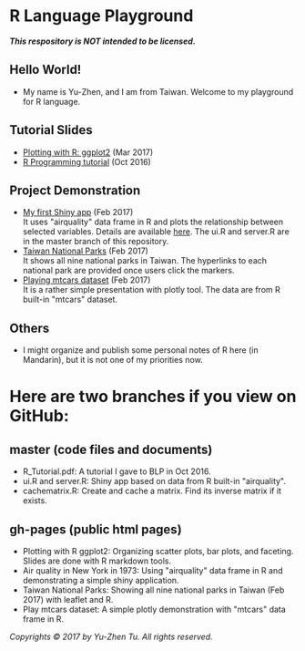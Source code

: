 # R Language Playground
__*This respository is NOT intended to be licensed.*__

## Hello World!
* My name is Yu-Zhen, and I am from Taiwan. Welcome to my playground for R language.

## Tutorial Slides
* <a href="https://corytu.github.io/R_Language_Playground/Plotting_with_R_ggplot2.html">Plotting with R: ggplot2</a> (Mar 2017)
* <a href="https://github.com/corytu/R_Language_Playground/blob/master/R_Tutorial_20161012_BLP.pdf">R Programming tutorial</a> (Oct 2016)

## Project Demonstration
* <a href="https://corytu.shinyapps.io/airquality/">My first Shiny app</a> (Feb 2017)<br>
It uses "airquality" data frame in R and plots the relationship between selected variables. Details are available <a href="https://corytu.github.io/R_Language_Playground/Air_Quality_in_New_York_in_1973.html">here</a>. The ui.R and server.R are in the master branch of this repository.
* <a href="https://corytu.github.io/R_Language_Playground/Taiwan_National_Parks.html">Taiwan National Parks</a> (Feb 2017)<br>
It shows all nine national parks in Taiwan. The hyperlinks to each national park are provided once users click the markers.
* <a href="https://corytu.github.io/R_Language_Playground/play_mtcars_dataset.html">Playing mtcars dataset</a> (Feb 2017)<br>
It is a rather simple presentation with plotly tool. The data are from R built-in "mtcars" dataset.

## Others
* I might organize and publish some personal notes of R here (in Mandarin), but it is not one of my priorities now.

# Here are two branches if you view on GitHub:
## master (code files and documents)
* R_Tutorial.pdf: A tutorial I gave to BLP in Oct 2016.
* ui.R and server.R: Shiny app based on data from R built-in "airquality".
* cachematrix.R: Create and cache a matrix. Find its inverse matrix if it exists.

## gh-pages (public html pages)
* Plotting with R ggplot2: Organizing scatter plots, bar plots, and faceting. Slides are done with R markdown tools.
* Air quality in New York in 1973: Using "airquality" data frame in R and demonstrating a simple shiny application.
* Taiwan National Parks: Showing all nine national parks in Taiwan (Feb 2017) with leaflet and R.
* Play mtcars dataset: A simple plotly demonstration with "mtcars" data frame in R.

*Copyrights &copy; 2017 by Yu-Zhen Tu. All rights reserved.*
